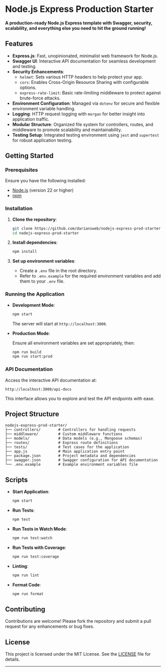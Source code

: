 # Node.js Express Production Starter

**A production-ready Node.js Express template with Swagger, security, scalability, and everything else you need to hit the ground running!**

## Features

- **Express.js**: Fast, unopinionated, minimalist web framework for Node.js.
- **Swagger UI**: Interactive API documentation for seamless development and testing.
- **Security Enhancements**:
  - `helmet`: Sets various HTTP headers to help protect your app.
  - `cors`: Enables Cross-Origin Resource Sharing with configurable options.
  - `express-rate-limit`: Basic rate-limiting middleware to protect against brute-force attacks.
- **Environment Configuration**: Managed via `dotenv` for secure and flexible environment variable handling.
- **Logging**: HTTP request logging with `morgan` for better insight into application traffic.
- **Modular Structure**: Organized file system for controllers, routes, and middleware to promote scalability and maintainability.
- **Testing Setup**: Integrated testing environment using `jest` and `supertest` for robust application testing.

## Getting Started

### Prerequisites

Ensure you have the following installed:

- [Node.js](https://nodejs.org/) (version 22 or higher)
- [npm](https://www.npmjs.com/)

### Installation

1. **Clone the repository**:

   ```bash
   git clone https://github.com/dariansweb/nodejs-express-prod-starter.git
   cd nodejs-express-prod-starter
   ```

2. **Install dependencies**:

   ```bash
   npm install
   ```

3. **Set up environment variables**:

   - Create a `.env` file in the root directory.
   - Refer to `.env.example` for the required environment variables and add them to your `.env` file.

### Running the Application

- **Development Mode**:

  ```bash
  npm start
  ```

  The server will start at `http://localhost:3000`.

- **Production Mode**:

  Ensure all environment variables are set appropriately, then:

  ```bash
  npm run build
  npm run start:prod
  ```

### API Documentation

Access the interactive API documentation at:

```
http://localhost:3000/api-docs
```

This interface allows you to explore and test the API endpoints with ease.

## Project Structure

```plaintext
nodejs-express-prod-starter/
├── controllers/        # Controllers for handling requests
├── middleware/         # Custom middleware functions
├── models/             # Data models (e.g., Mongoose schemas)
├── routes/             # Express route definitions
├── tests/              # Test cases for the application
├── app.js              # Main application entry point
├── package.json        # Project metadata and dependencies
├── swagger.json        # Swagger configuration for API documentation
└── .env.example        # Example environment variables file
```

## Scripts

- **Start Application**:

  ```bash
  npm start
  ```

- **Run Tests**:

  ```bash
  npm test
  ```

- **Run Tests in Watch Mode**:

  ```bash
  npm run test:watch
  ```

- **Run Tests with Coverage**:

  ```bash
  npm run test:coverage
  ```

- **Linting**:

  ```bash
  npm run lint
  ```

- **Format Code**:

  ```bash
  npm run format
  ```

## Contributing

Contributions are welcome! Please fork the repository and submit a pull request for any enhancements or bug fixes.

## License

This project is licensed under the MIT License. See the [LICENSE](LICENSE) file for details.

---
